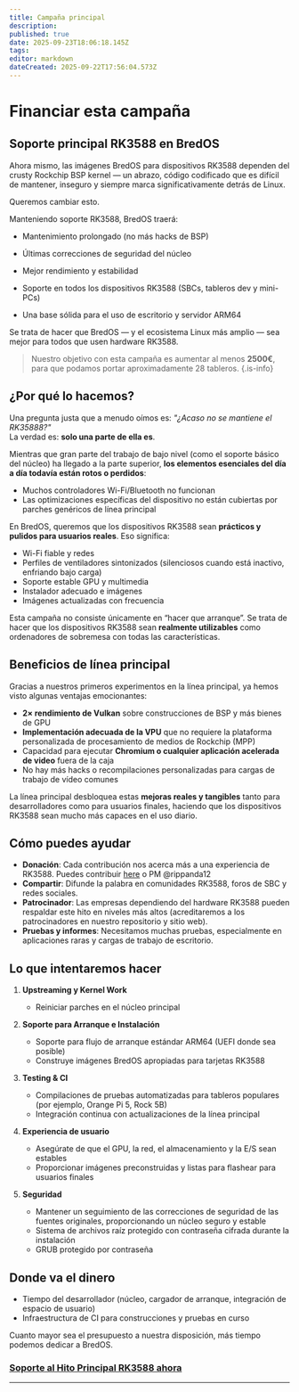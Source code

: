 ```yaml
---
title: Campaña principal
description:
published: true
date: 2025-09-23T18:06:18.145Z
tags:
editor: markdown
dateCreated: 2025-09-22T17:56:04.573Z
---
```


# Financiar esta campaña

## Soporte principal RK3588 en BredOS

Ahora mismo, las imágenes BredOS para dispositivos RK3588 dependen del crusty Rockchip BSP kernel — un abrazo, código codificado que es difícil de mantener, inseguro y siempre marca significativamente detrás de Linux.

Queremos cambiar esto.

Manteniendo soporte RK3588, BredOS traerá:

- Mantenimiento prolongado (no más hacks de BSP)

- Últimas correcciones de seguridad del núcleo

- Mejor rendimiento y estabilidad

- Soporte en todos los dispositivos RK3588 (SBCs, tableros dev y mini-PCs)

- Una base sólida para el uso de escritorio y servidor ARM64

Se trata de hacer que BredOS — y el ecosistema Linux más amplio — sea mejor para todos que usen hardware RK3588.

> Nuestro objetivo con esta campaña es aumentar al menos **2500€**, para que podamos portar aproximadamente 28 tableros.
> {.is-info}

## ¿Por qué lo hacemos?

Una pregunta justa que a menudo oímos es: _"¿Acaso no se mantiene el RK35888?"_\
La verdad es: **solo una parte de ella es**.

Mientras que gran parte del trabajo de bajo nivel (como el soporte básico del núcleo) ha llegado a la parte superior, **los elementos esenciales del día a día todavía están rotos o perdidos**:

- Muchos controladores Wi-Fi/Bluetooth no funcionan
- Las optimizaciones específicas del dispositivo no están cubiertas por parches genéricos de línea principal

En BredOS, queremos que los dispositivos RK3588 sean **prácticos y pulidos para usuarios reales**. Eso significa:

- Wi-Fi fiable y redes
- Perfiles de ventiladores sintonizados (silenciosos cuando está inactivo, enfriando bajo carga)
- Soporte estable GPU y multimedia
- Instalador adecuado e imágenes
- Imágenes actualizadas con frecuencia

Esta campaña no consiste únicamente en “hacer que arranque”.
Se trata de hacer que los dispositivos RK3588 sean **realmente utilizables** como ordenadores de sobremesa con todas las características.

## Beneficios de línea principal

Gracias a nuestros primeros experimentos en la línea principal, ya hemos visto algunas ventajas emocionantes:

- **2× rendimiento de Vulkan** sobre construcciones de BSP y más bienes de GPU
- **Implementación adecuada de la VPU** que no requiere la plataforma personalizada de procesamiento de medios de Rockchip (MPP)
- Capacidad para ejecutar **Chromium o cualquier aplicación acelerada de video** fuera de la caja
- No hay más hacks o recompilaciones personalizadas para cargas de trabajo de vídeo comunes

La línea principal desbloquea estas **mejoras reales y tangibles** tanto para desarrolladores como para usuarios finales, haciendo que los dispositivos RK3588 sean mucho más capaces en el uso diario.

## Cómo puedes ayudar

- **Donación**: Cada contribución nos acerca más a una experiencia de RK3588. Puedes contribuir [here](https://ko-fi.com/Z8Z3I4J0P) o PM @rippanda12
- **Compartir**: Difunde la palabra en comunidades RK3588, foros de SBC y redes sociales.
- **Patrocinador**: Las empresas dependiendo del hardware RK3588 pueden respaldar este hito en niveles más altos (acreditaremos a los patrocinadores en nuestro repositorio y sitio web).
- **Pruebas y informes**: Necesitamos muchas pruebas, especialmente en aplicaciones raras y cargas de trabajo de escritorio.

## Lo que intentaremos hacer

1. **Upstreaming y Kernel Work**
   - Reiniciar parches en el núcleo principal

2. **Soporte para Arranque e Instalación**
   - Soporte para flujo de arranque estándar ARM64 (UEFI donde sea posible)
   - Construye imágenes BredOS apropiadas para tarjetas RK3588

3. **Testing & CI**
   - Compilaciones de pruebas automatizadas para tableros populares (por ejemplo, Orange Pi 5, Rock 5B)
   - Integración continua con actualizaciones de la línea principal

4. **Experiencia de usuario**
   - Asegúrate de que el GPU, la red, el almacenamiento y la E/S sean estables
   - Proporcionar imágenes preconstruidas y listas para flashear para usuarios finales

5. **Seguridad**
   - Mantener un seguimiento de las correcciones de seguridad de las fuentes originales, proporcionando un núcleo seguro y estable
   - Sistema de archivos raíz protegido con contraseña cifrada durante la instalación
   - GRUB protegido por contraseña

## Donde va el dinero

- Tiempo del desarrollador (núcleo, cargador de arranque, integración de espacio de usuario)
- Infraestructura de CI para construcciones y pruebas en curso

Cuanto mayor sea el presupuesto a nuestra disposición, más tiempo podemos dedicar a BredOS.

### **[Soporte al Hito Principal RK3588 ahora](https://ko-fi.com/Z8Z3I4J0P)**

---